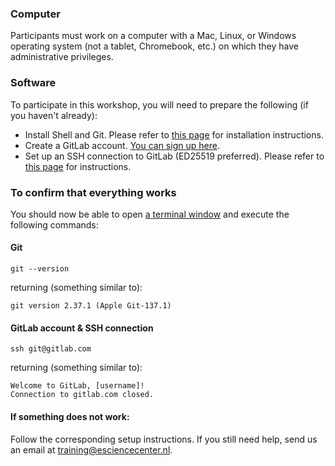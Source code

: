 ### Computer

Participants must work on a computer with a Mac, Linux, or Windows operating system (not a tablet, Chromebook, etc.) on which they have administrative privileges.

### Software

To participate in this workshop, you will need to prepare the following (if you haven't already):
- Install Shell and Git. Please refer to [this page](https://coderefinery.github.io/installation/git-in-terminal/#installation) for installation instructions.
- Create a GitLab account. [You can sign up here](https://gitlab.com/users/sign_up).
- Set up an SSH connection to GitLab (ED25519 preferred). Please refer to [this page](https://docs.gitlab.com/ee/user/ssh.html) for instructions.

### To confirm that everything works

You should now be able to open [a terminal window](https://swcarpentry.github.io/shell-novice/#open-a-new-shell) and execute the following commands:

#### Git
```
git --version
```
returning (something similar to):
```
git version 2.37.1 (Apple Git-137.1)
```

#### GitLab account & SSH connection
```
ssh git@gitlab.com
```
returning (something similar to):
```
Welcome to GitLab, [username]!
Connection to gitlab.com closed.
```

#### If something does not work:
Follow the corresponding setup instructions. If you still need help, send us an email at training@esciencecenter.nl.

